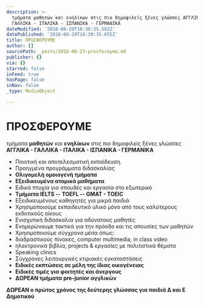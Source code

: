 ```yaml
---
description: >-
  τμήματα μαθητών και ενηλίκων στις πιο δημοφιλείς ξένες γλώσσες ΑΓΓΛΙΚΑ -
  ΓΑΛΛΙΚΑ - ΙΤΑΛΙΚΑ - ΙΣΠΑΝΙΚΑ - ΓΕΡΜΑΝΙΚΑ
dateModified: '2016-08-29T16:30:35.582Z'
datePublished: '2016-08-29T16:30:35.855Z'
title: ΠΡΟΣΦΕΡΟΥΜΕ
author: []
sourcePath: _posts/2016-06-23-prosferoyme.md
publisher: {}
via: {}
starred: false
inFeed: true
hasPage: false
inNav: false
_type: MediaObject

---
```

# ΠΡΟΣΦΕΡΟΥΜΕ

τμήματα **μαθητών** και **ενηλίκων** στις πιο δημοφιλείς ξένες γλώσσες **ΑΓΓΛΙΚΑ - ΓΑΛΛΙΚΑ - ΙΤΑΛΙΚΑ - ΙΣΠΑΝΙΚΑ - ΓΕΡΜΑΝΙΚΑ**

* Ποιοτική και αποτελεσματική εκπαίδευση.
* Προηγμένα προγράμματα διδασκαλίας
* **Ολιγομελή ομοιογενή τμήματα**
* **Εξειδικευμένα ατομικά μαθήματα**
* Ειδικά πτυχία για σπουδές και εργασία στο εξωτερικό
* **Τμήματα IELTS -- TOEFL -- GMAT - TOEIC**
* Εξειδικευμένους καθηγητές για μικρά παιδιά
* Χρησιμοποιούμε εκπαιδευτικό υλικό μόνο από τους καλύτερους εκδοτικούς οίκους
* Ενισχυτική διδασκαλία για αδύνατους μαθητές
* Ενημερώνουμε τακτικά για την πρόοδο και τις απουσίες των μαθητών
* Χρησιμοποιούμε σύγχρονα μέσα όπως:
* διαδραστικούς πίνακες, computer multimedia, in class video
* ηλεκτρονικά βιβλία, projects & εργασίες με πολιτιστικά θέματα
* Speaking clinics
* Σύγχρονες λειτουργικές κτιριακές εγκαταστάσεις
* **Ειδικές εκπτώσεις σε μέλη της ίδιας οικογένειας**
* **Ειδικές τιμές για φοιτητές και άνεργους**
* **ΔΩΡΕΑΝ τμήματα pre-junior αγγλικών**

**ΔΩΡΕΑΝ ο πρώτος χρόνος της δεύτερης γλώσσας για παιδιά Δ και Ε Δημοτικού**